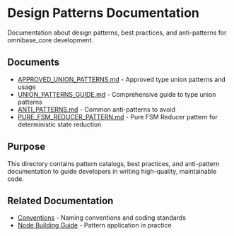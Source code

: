 # Design Patterns Documentation

Documentation about design patterns, best practices, and anti-patterns for omnibase_core development.

## Documents

- [APPROVED_UNION_PATTERNS.md](APPROVED_UNION_PATTERNS.md) - Approved type union patterns and usage
- [UNION_PATTERNS_GUIDE.md](UNION_PATTERNS_GUIDE.md) - Comprehensive guide to type union patterns
- [ANTI_PATTERNS.md](ANTI_PATTERNS.md) - Common anti-patterns to avoid
- [PURE_FSM_REDUCER_PATTERN.md](PURE_FSM_REDUCER_PATTERN.md) - Pure FSM Reducer pattern for deterministic state reduction

## Purpose

This directory contains pattern catalogs, best practices, and anti-pattern documentation to guide developers in writing high-quality, maintainable code.

## Related Documentation

- [Conventions](../conventions/) - Naming conventions and coding standards
- [Node Building Guide](../guides/node-building/README.md) - Pattern application in practice
